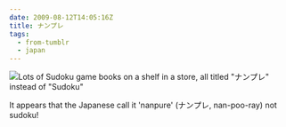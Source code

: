 ```yaml
---
date: 2009-08-12T14:05:16Z
title: ナンプレ
tags:
  - from-tumblr
  - japan
---
```


![Lots of Sudoku game books on a shelf in a store, all titled "ナンプレ" instead of "Sudoku"](../img/fa9869865546cd0cb90995e01aacfa9a6bd41f838ba21bc408d5e1d85f40a44f.jpg)

It appears that the Japanese call it 'nanpure' (ナンプレ, nan-poo-ray) not sudoku!
